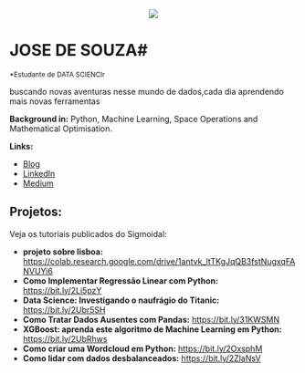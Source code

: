 

<p align="center">
  <img src="banner.png" >
</p>

# JOSE DE SOUZA#
<sub>*Estudante de DATA SCIENCIr</sub>

buscando novas aventuras nesse mundo de dados,cada dia  aprendendo mais  novas ferramentas

**Background in:** Python, Machine Learning, Space Operations and Mathematical Optimisation.

**Links:**
* [Blog](http://sigmoidal.ai)
* [LinkedIn](https://www.linkedin.com/in/jose-vanito-a7764479/)
* [Medium](https://medium.com/@vanito30)


## Projetos:
Veja os tutoriais publicados do Sigmoidal:

* **projeto sobre lisboa:** https://colab.research.google.com/drive/1antvk_ltTKgJqQB3fstNugxqFANVUYi6
* **Como Implementar Regressão Linear com Python:** https://bit.ly/2Li5pzY
* **Data Science: Investigando o naufrágio do Titanic:** https://bit.ly/2Ubr5SH
* **Como Tratar Dados Ausentes com Pandas:** https://bit.ly/31KWSMN
* **XGBoost: aprenda este algoritmo de Machine Learning em Python:** https://bit.ly/2UbRhws
* **Como criar uma Wordcloud em Python:** https://bit.ly/2OxsphM
* **Como lidar com dados desbalanceados:** https://bit.ly/2ZlaNsV
